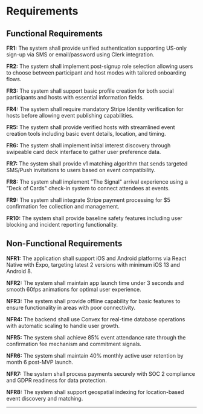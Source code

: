 # Requirements

## Functional Requirements

**FR1:** The system shall provide unified authentication supporting US-only sign-up via SMS or email/password using Clerk integration.

**FR2:** The system shall implement post-signup role selection allowing users to choose between participant and host modes with tailored onboarding flows.

**FR3:** The system shall support basic profile creation for both social participants and hosts with essential information fields.

**FR4:** The system shall require mandatory Stripe Identity verification for hosts before allowing event publishing capabilities.

**FR5:** The system shall provide verified hosts with streamlined event creation tools including basic event details, location, and timing.

**FR6:** The system shall implement initial interest discovery through swipeable card deck interface to gather user preference data.

**FR7:** The system shall provide v1 matching algorithm that sends targeted SMS/Push invitations to users based on event compatibility.

**FR8:** The system shall implement "The Signal" arrival experience using a "Deck of Cards" check-in system to connect attendees at events.

**FR9:** The system shall integrate Stripe payment processing for $5 confirmation fee collection and management.

**FR10:** The system shall provide baseline safety features including user blocking and incident reporting functionality.

## Non-Functional Requirements

**NFR1:** The application shall support iOS and Android platforms via React Native with Expo, targeting latest 2 versions with minimum iOS 13 and Android 8.

**NFR2:** The system shall maintain app launch time under 3 seconds and smooth 60fps animations for optimal user experience.

**NFR3:** The system shall provide offline capability for basic features to ensure functionality in areas with poor connectivity.

**NFR4:** The backend shall use Convex for real-time database operations with automatic scaling to handle user growth.

**NFR5:** The system shall achieve 85% event attendance rate through the confirmation fee mechanism and commitment signals.

**NFR6:** The system shall maintain 40% monthly active user retention by month 6 post-MVP launch.

**NFR7:** The system shall process payments securely with SOC 2 compliance and GDPR readiness for data protection.

**NFR8:** The system shall support geospatial indexing for location-based event discovery and matching.

---
